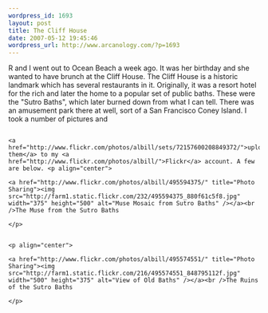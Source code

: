 ```yaml
--- 
wordpress_id: 1693
layout: post
title: The Cliff House
date: 2007-05-12 19:45:46
wordpress_url: http://www.arcanology.com/?p=1693
---
```

R and I went out to Ocean Beach a week ago. It was her birthday and she wanted to have brunch at the Cliff House. The Cliff House is a historic landmark which has several restaurants in it. Originally, it was a resort hotel for the rich and later the home to a popular set of public baths. These were the "Sutro Baths", which later burned down from what I can tell. There was an amusement park there at well, sort of a San Francisco Coney Island. I took a number of pictures and 
                                                                                                                                                                                                                                                                                                                                                                                                                                                                                                                                                                                                                                                                                                                                                                                                                                                        
                                                                                                                                                                                                                                                                                                                                                                                                                                                                                                                                                                                                                                                                                                                                                                                                                                                        <a href="http://www.flickr.com/photos/albill/sets/72157600208849372/">uploaded them</a> to my <a href="http://www.flickr.com/photos/albill/">Flickr</a> account. A few are below. <p align="center">
                                                                                                                                                                                                                                                                                                                                                                                                                                                                                                                                                                                                                                                                                                                                                                                                                                                          <a href="http://www.flickr.com/photos/albill/495594375/" title="Photo Sharing"><img src="http://farm1.static.flickr.com/232/495594375_880f61c5f8.jpg" width="375" height="500" alt="Muse Mosaic from Sutro Baths" /></a><br />The Muse from the Sutro Baths
                                                                                                                                                                                                                                                                                                                                                                                                                                                                                                                                                                                                                                                                                                                                                                                                                                                        </p>
                                                                                                                                                                                                                                                                                                                                                                                                                                                                                                                                                                                                                                                                                                                                                                                                                                                        
                                                                                                                                                                                                                                                                                                                                                                                                                                                                                                                                                                                                                                                                                                                                                                                                                                                        <p align="center">
                                                                                                                                                                                                                                                                                                                                                                                                                                                                                                                                                                                                                                                                                                                                                                                                                                                          <a href="http://www.flickr.com/photos/albill/495574551/" title="Photo Sharing"><img src="http://farm1.static.flickr.com/216/495574551_848795112f.jpg" width="500" height="375" alt="View of Old Baths" /></a><br />The Ruins of the Sutro Baths
                                                                                                                                                                                                                                                                                                                                                                                                                                                                                                                                                                                                                                                                                                                                                                                                                                                        </p>